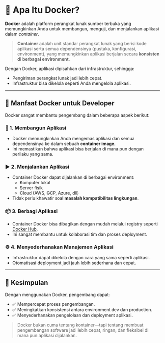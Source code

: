 # 🐳 Apa Itu Docker?

**Docker** adalah platform perangkat lunak sumber terbuka yang memungkinkan Anda untuk membangun, menguji, dan menjalankan aplikasi dalam _container_.

> **Container** adalah unit standar perangkat lunak yang berisi kode aplikasi serta semua dependensinya (pustaka, konfigurasi, environment), yang memungkinkan aplikasi berjalan secara **konsisten di berbagai environment**.

Dengan Docker, aplikasi dipisahkan dari infrastruktur, sehingga:
- Pengiriman perangkat lunak jadi lebih cepat.
- Infrastruktur bisa dikelola seperti Anda mengelola aplikasi.

---

## 🚀 Manfaat Docker untuk Developer

Docker sangat membantu pengembang dalam beberapa aspek berikut:

### 🔨 1. Membangun Aplikasi
- Docker memungkinkan Anda mengemas aplikasi dan semua dependensinya ke dalam sebuah **container image**.
- Ini memastikan bahwa aplikasi bisa berjalan di mana pun dengan perilaku yang sama.

### ▶️ 2. Menjalankan Aplikasi
- Container Docker dapat dijalankan di berbagai environment: 
  - Komputer lokal
  - Server fisik
  - Cloud (AWS, GCP, Azure, dll)
- Tidak perlu khawatir soal **masalah kompatibilitas lingkungan**.

### 📦 3. Berbagi Aplikasi
- Container Docker bisa dibagikan dengan mudah melalui registry seperti [Docker Hub](https://hub.docker.com).
- Ini sangat membantu untuk kolaborasi tim dan proses deployment.

### ⚙️ 4. Menyederhanakan Manajemen Aplikasi
- Infrastruktur dapat dikelola dengan cara yang sama seperti aplikasi.
- Otomatisasi deployment jadi jauh lebih sederhana dan cepat.

---

## 🧠 Kesimpulan

Dengan menggunakan Docker, pengembang dapat:

- ✅ Mempercepat proses pengembangan.
- ✅ Meningkatkan konsistensi antara environment dev dan production.
- ✅ Menyederhanakan pengelolaan dan deployment aplikasi.

> Docker bukan cuma tentang kontainer—tapi tentang membuat pengembangan software jadi lebih cepat, ringan, dan fleksibel di mana pun aplikasi dijalankan.

